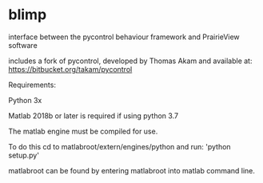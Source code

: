 # blimp
interface between the pycontrol behaviour framework and PrairieView software

includes a fork of pycontrol, developed by Thomas Akam and available at: https://bitbucket.org/takam/pycontrol 

Requirements:

Python 3x

Matlab 2018b or later is required if using python 3.7

The matlab engine must be compiled for use.

To do this cd to matlabroot/extern/engines/python and run: 'python setup.py'

matlabroot can be found by entering matlabroot into matlab command line.
